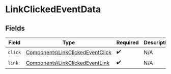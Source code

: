 # LinkClickedEventData


## Fields

| Field                                                                                | Type                                                                                 | Required                                                                             | Description                                                                          |
| ------------------------------------------------------------------------------------ | ------------------------------------------------------------------------------------ | ------------------------------------------------------------------------------------ | ------------------------------------------------------------------------------------ |
| `click`                                                                              | [Components\LinkClickedEventClick](../../Models/Components/LinkClickedEventClick.md) | :heavy_check_mark:                                                                   | N/A                                                                                  |
| `link`                                                                               | [Components\LinkClickedEventLink](../../Models/Components/LinkClickedEventLink.md)   | :heavy_check_mark:                                                                   | N/A                                                                                  |